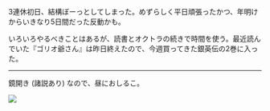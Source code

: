 3連休初日、結構ぼーっとしてしまった。めずらしく平日頑張ったかつ、年明けからいきなり5日間だった反動かも。

いろいろやるべきことはあるが、読書とオクトラの続きで時間を使う。最近読んでいた『ゴリオ爺さん』は昨日終えたので、今週買ってきた銀英伝の2巻に入った。

---

鏡開き (諸説あり) なので、昼におしるこ。

![](https://photos.old.apkas.net/medium/202501/20250111-125214.webp)
